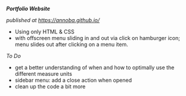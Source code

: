 ***Portfolio Website***

*published at https://annoba.github.io/*

- Using only HTML & CSS
- with offscreen menu sliding in and out via click on hamburger icon; menu slides out after clicking on a menu item.

*To Do*
- get a better understanding of when and how to optimally use the different measure units
- sidebar menu: add a close action when opened
- clean up the code a bit more
